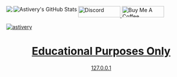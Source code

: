 <img align="left" src="https://pays.host/uploads/0154cc3f-b02b-4a25-9b83-808228f79ff5/WJ2eT2SE.png" />
<a     align="left" href="https://pastebin.com/raw/FUxHzD3k">
  <p> </p>
  <img align="left" alt="Astivery's GitHub Stats" src="https://github-readme-stats.vercel.app/api?username=astivery&show_icons=true&theme=dark" />
</a>

  <a   href="https://www.buymeacoffee.com/astive" target="_blank"><img src="https://pays.host/uploads/0154cc3f-b02b-4a25-9b83-808228f79ff5/112WuYYE.png" alt="Discord" height="30" width="112">
  <a   href="https://www.buymeacoffee.com/astive" target="_blank"><img src="https://cdn.buymeacoffee.com/buttons/default-orange.png" alt="Buy Me A Coffee" height="30" width="112">
  <p   align="left"> <img src="https://komarev.com/ghpvc/?username=astivery&label=Profile%20views&color=grey&style=flat" alt="astivery" /> </p>

<h1 align='center'> Educational Purposes Only</h1>
<p align='center'>127.0.0.1<p>

